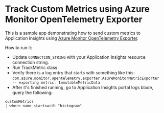 # Track Custom Metrics using Azure Monitor OpenTelemetry Exporter 

This is a sample app demonstrating how to send custom metrics to Application Insights using 
[Azure Monitor OpenTelemetry Exporter](https://central.sonatype.com/artifact/com.azure/azure-monitor-opentelemetry-exporter/1.0.0-beta.8).

How to run it: 
- Update `CONNECTION_STRING` with your Application Insights resource connection string.
- Run TrackMetric class
- Verify there is a log entry that starts with something like this: 
  `com.azure.monitor.opentelemetry.exporter.AzureMonitorMetricExporter -- exporting metric: ImmutableMetricData`
- After it's finished running, go to Application Insights portal logs blade, query the following:

```kusto
customMetrics
| where name startswith "histogram"
```